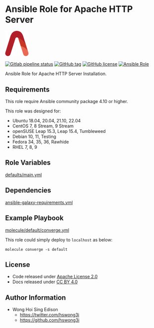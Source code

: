 # Ansible Role for Apache HTTP Server

<img src="/alvistack.svg" width="75" alt="AlviStack">

[![Gitlab pipeline status](https://img.shields.io/gitlab/pipeline/alvistack/ansible-role-httpd/master)](https://gitlab.com/alvistack/ansible-role-httpd/-/pipelines)
[![GitHub tag](https://img.shields.io/github/tag/alvistack/ansible-role-httpd.svg)](https://github.com/alvistack/ansible-role-httpd/tags)
[![GitHub license](https://img.shields.io/github/license/alvistack/ansible-role-httpd.svg)](https://github.com/alvistack/ansible-role-httpd/blob/master/LICENSE)
[![Ansible Role](https://img.shields.io/badge/galaxy-alvistack.httpd-blue.svg)](https://galaxy.ansible.com/alvistack/httpd)

Ansible Role for Apache HTTP Server Installation.

## Requirements

This role require Ansible community package 4.10 or higher.

This role was designed for:

  - Ubuntu 18.04, 20.04, 21.10, 22.04
  - CentOS 7, 8 Stream, 9 Stream
  - openSUSE Leap 15.3, Leap 15.4, Tumbleweed
  - Debian 10, 11, Testing
  - Fedora 34, 35, 36, Rawhide
  - RHEL 7, 8, 9

## Role Variables

[defaults/main.yml](defaults/main.yml)

## Dependencies

[ansible-galaxy-requirements.yml](ansible-galaxy-requirements.yml)

## Example Playbook

[molecule/default/converge.yml](molecule/default/converge.yml)

This role could simply deploy to `localhost` as below:

    molecule converge -s default

## License

  - Code released under [Apache License 2.0](LICENSE)
  - Docs released under [CC BY 4.0](http://creativecommons.org/licenses/by/4.0/)

## Author Information

  - Wong Hoi Sing Edison
      - <https://twitter.com/hswong3i>
      - <https://github.com/hswong3i>
